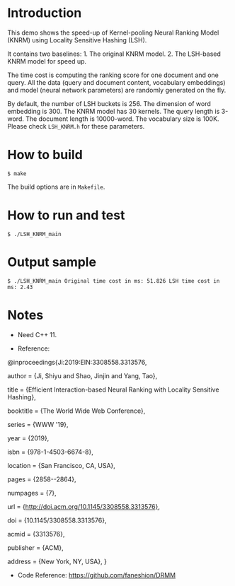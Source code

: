 
# Introduction
This demo shows the speed-up of Kernel-pooling Neural Ranking Model (KNRM) using Locality Sensitive Hashing (LSH). 

It contains two baselines: 1. The original KNRM model. 2. The LSH-based KNRM model for speed up.

The time cost is computing the ranking score for one document and one query.
All the data (query and document content, vocabulary embeddings) and model (neural network parameters) are randomly generated on the fly.

By default, the number of LSH buckets is 256. The dimension of word embedding is 300. The KNRM model has 30 kernels. The query length is 3-word. The document length is 10000-word. The vocabulary size is 100K. Please check ``LSH_KNRM.h`` for these parameters.

# How to build
``
$ make
``

The build options are in ``Makefile``.

# How to run and test
``
$ ./LSH_KNRM_main
``

# Output sample
``
$ ./LSH_KNRM_main
Original time cost in ms: 51.826
LSH time cost in ms: 2.43
``

# Notes
* Need C++ 11.

* Reference:

@inproceedings{Ji:2019:EIN:3308558.3313576,

 author = {Ji, Shiyu and Shao, Jinjin and Yang, Tao},

 title = 
  {Efficient Interaction-based Neural Ranking with Locality Sensitive Hashing},

 booktitle = {The World Wide Web Conference},

 series = {WWW '19},

 year = {2019},

 isbn = {978-1-4503-6674-8},

 location = {San Francisco, CA, USA},

 pages = {2858--2864},

 numpages = {7},

 url = {http://doi.acm.org/10.1145/3308558.3313576},

 doi = {10.1145/3308558.3313576},

 acmid = {3313576},

 publisher = {ACM},

 address = {New York, NY, USA},
} 

* Code Reference: https://github.com/faneshion/DRMM
